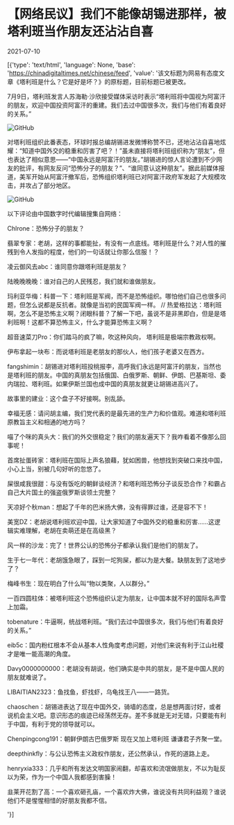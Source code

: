 # 【网络民议】我们不能像胡锡进那样，被塔利班当作朋友还沾沾自喜

2021-07-10

[{'type': 'text/html', 'language': None, 'base': 'https://chinadigitaltimes.net/chinese/feed', 'value': '该文标题为网易有态度文章《塔利班是什么？它是好是坏？》的原标题，目前标题已被更改。

7月9日，塔利班发言人苏海勒·沙欣接受媒体采访时表示“塔利班将中国视为阿富汗的朋友，欢迎中国投资阿富汗的重建。我们去过中国很多次，我们与他们有着良好的关系。”

![GitHub](https://chinadigitaltimes.net/chinese/files/2021/07/image-1625913809860.png)

对塔利班组织此番表态，环球时报总编胡锡进发微博称赞不已，还地沾沾自喜地炫耀：“知道中国外交的稳重和厉害了吧？！”虽未直接将塔利班组织称为“朋友”，但也表达了相似意思——“中国永远是阿富汗的朋友。”胡锡进的惊人言论遭到不少网友的批评，有网友反问“恐怖分子的朋友？”、“谁同意认这种朋友”。据此前媒体报道，美军开始从阿富汗撤军后，恐怖组织塔利班已对阿富汗政府军发起了大规模攻击，并攻占了部分地区。

![GitHub](https://chinadigitaltimes.net/chinese/files/2021/07/image-1625913660899.png)

以下评论由中国数字时代编辑搜集自网络：



Chlrone：恐怖分子的朋友？

翡翠专家：老胡，这样的事都能扯，有没有一点底线。塔利班是什么？对人性的摧残到令人发指的程度，他们的一句话就让你那么信服！？

凌云御风去abc：谁同意你跟塔利班是朋友？

陆晚晚晚晚：谁对自己的人民残忍，我们就和谁做朋友。

玛利亚华梅：科普一下：塔利班是军阀，而不是恐怖组织。哪怕他们自己也很多问题，但怎么说都是反抗者。就像是当初的民国军阀一样。   //  热爱格拉达：塔利班啊，怎么不是恐怖主义啊？闭眼科普？了解一下吧，虽说不是非黑即白，但是是塔利班啊！这都不算恐怖主义，什么才能算恐怖主义啊？

超音速菜刀Pro：你们踏马的疯了嘛，吹这种风向， 塔利班是极端宗教政权啊。

伊布拿起一块布：而说塔利班是老朋友的那伙人，他们孩子老婆又在西方。

fangshimin：胡锡进对塔利班投桃报李，高呼我们永远是阿富汗的朋友，当然也是塔利班的朋友。中国的真朋友包括俄国、白俄罗斯、朝鲜、伊朗、巴基斯坦、委内瑞拉、塔利班。如果伊斯兰国也成中国的真朋友就更让胡锡进高兴了。

故事里的建业：这个盘子不好接啊。别乱舔。

幸福无感：请问胡主编，我们党代表的是最先进的生产力和价值观。难道和塔利班原教旨主义和相通的地方吗？

喵了个咪的真头大：我们的外交很稳定？我们的朋友遍天下？我咋看着不像那么回事呢！

首席扯蛋砖家：塔利班在国际上声名狼藉，犹如困兽，他想找到突破口来找中国，小心上当，别被几句好听的忽悠了。

屎很咸我很甜：与没有饭吃的朝鲜谈经济？和塔利班恐怖分子谈反恐合作？和霸占自己大片国土的强盗俄罗斯谈领土完整？

天凉好个秋man：想起了千年的巴米扬大佛，没有得罪过谁，还是容不下！

美宽DZ：老胡说塔利班欢迎中国，让大家知道了中国外交的稳重和厉害&#8230;&#8230;这逻辑实难理解，老胡在卖萌还是在高级黑？

风一样的沙龙：完了！世界公认的恐怖分子都承认我们是他们的朋友了。

生于七一年代：老胡饿急眼了，踩到一坨狗屎，都以为是大餐。缺朋友到了这地步了？

梅峰书生：现在明白了什么叫“物以类聚，人以群分。”

一百四圆柱体：被塔利班这个恐怖组织认定为朋友，让中国本就不好的国际名声雪上加霜。

tobenature：牛逼啊，统战塔利班。“我们去过中国很多次，我们与他们有着良好的关系。”

eib5c：国内粉红根本不会从基本人性角度考虑问题，对他们来说有利于江山社稷才是唯一能高潮的角度。

Davy0000000000：老胡没有胡说，他们确实是中共的朋友，是不是中国人民的朋友就难说了。

LIBAITIAN2323：鱼找鱼，虾找虾，乌龟找王八——一路货。

chaoschen：胡锡进表达了现在中国外交，骑墙的态度，总是想两面讨好，或者说机会主义吧。意识形态的痕迹已经荡然无存。差不多就是无对无错，只要能有利于中国，有利于党的领导就可以。

Chenpingcong191：朝鲜伊朗古巴俄罗斯 现在又加上塔利班 谦谦君子齐聚一堂。

deepthinkfly：与公认恐怖主义政权作朋友，还公然承认，作死的道路上走。

henryxia333：几乎和所有发达文明国家闹翻，却喜欢和流氓做朋友，不以为耻反以为荣，作为一个中国人我都感到害臊！

韭莱开花割了高：一个喜欢砸孔庙，一个喜欢炸大佛，谁说没有共同利益观？谁说他们不是惺惺相惜的好朋友我都不信。

'}]